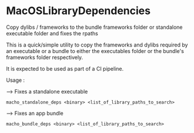 # MacOSLibraryDependencies
Copy dylibs / frameworks to the bundle frameworks folder or standalone executable folder and fixes the rpaths


This is a quick/simple utility to copy the frameworks and dylibs required by an executable or a bundle to 
either the executables folder or the bundle's frameworks folder respectively. 

It is expected to be used as part of a CI pipeline.

Usage :

--> Fixes a standalone executable

```macho_standalone_deps <binary> <list_of_library_paths_to_search>```

--> Fixes an app bundle

```macho_bundle_deps <binary> <list_of_library_paths_to_search>```
